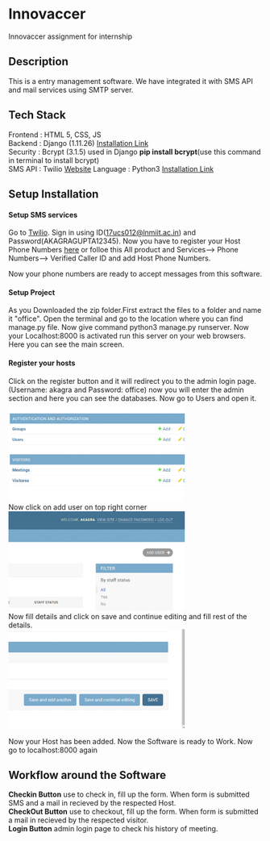 # Innovaccer
Innovaccer assignment for internship

## Description
This is a entry management software. We have integrated it with SMS API and mail services using SMTP server.

## Tech Stack
Frontend : HTML 5, CSS, JS<br />
Backend  : Django (1.11.26) [Installation Link](https://www.djangoproject.com/)<br /> 
Security : Bcrypt (3.1.5) used in Django __pip install bcrypt__(use this command in terminal to install bcrypt)<br />
SMS API  : Twilio [Website](https://www.twilio.com/)
Language : Python3 [Installation Link](https://www.python.org/downloads/)

## Setup Installation

#### Setup SMS services
Go to [Twilio](https://www.twilio.com/). Sign in using ID(17ucs012@lnmiit.ac.in) and Password(AKAGRAGUPTA12345). Now you have to register your Host Phone Numbers [here](https://www.twilio.com/console/phone-numbers/verified) or folloe this All product and Services--> Phone Numbers--> Verified Caller ID and add Host Phone Numbers.

Now your phone numbers are ready to accept messages from this software.

#### Setup Project
As you Downloaded the zip folder.First extract the files to a folder and name it "office". Open the terminal and go to the location where you can find manage.py file. Now give command python3 manage.py runserver. Now your Localhost:8000 is activated run this server on your web browsers. Here you can see the main screen.

#### Register your hosts
Click on the register button and it will redirect you to the admin login page.(Username: akagra and Password: office) now you will enter the admin section and here you can see the databases. Now go to Users and open it.<br />
<img src = "https://github.com/Akagra007/Innovaccer/blob/master/images/User%20Model.jpeg" align = "rigth" width="350px"><br />
Now click on add user on top right corner<br />
<img src = "https://github.com/Akagra007/Innovaccer/blob/master/images/Add%20User.jpeg" align = "rigth" width="350px"><br />
Now fill details and click on save and continue editing and fill rest of the details.<br />
<img src = "https://github.com/Akagra007/Innovaccer/blob/master/images/saveandcontinue.jpeg" align = "rigth" width="350px"><br />

Now your Host has been added. Now the Software is ready to Work.
Now go to localhost:8000 again

## Workflow around the Software
__Checkin Button__ use to check in, fill up the form. When form is submitted SMS and a mail in recieved by the respected Host.<br />
__CheckOut Button__ use to checkout, fill up the form. When form is submitted a mail in recieved by the respected visitor.<br />
__Login Button__ admin login page to check his history of meeting.






